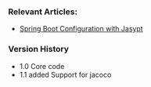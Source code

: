 
### Relevant Articles: 

- [Spring Boot Configuration with Jasypt](http://www.baeldung.com/spring-boot-jasypt)

### Version History 
- 1.0 Core code
- 1.1 added Support for jacoco
